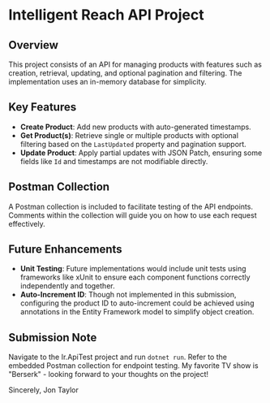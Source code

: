 # Intelligent Reach API Project

## Overview
This project consists of an API for managing products with features such as creation, retrieval, updating, and optional pagination and filtering. The implementation uses an in-memory database for simplicity.

## Key Features
- **Create Product**: Add new products with auto-generated timestamps.
- **Get Product(s)**: Retrieve single or multiple products with optional filtering based on the `LastUpdated` property and pagination support.
- **Update Product**: Apply partial updates with JSON Patch, ensuring some fields like `Id` and timestamps are not modifiable directly.

## Postman Collection
A Postman collection is included to facilitate testing of the API endpoints. Comments within the collection will guide you on how to use each request effectively.

## Future Enhancements
- **Unit Testing**: Future implementations would include unit tests using frameworks like xUnit to ensure each component functions correctly independently and together.
- **Auto-Increment ID**: Though not implemented in this submission, configuring the product ID to auto-increment could be achieved using annotations in the Entity Framework model to simplify object creation.

## Submission Note
Navigate to the Ir.ApiTest project and run `dotnet run`. Refer to the embedded Postman collection for endpoint testing. My favorite TV show is "Berserk" - looking forward to your thoughts on the project!

Sincerely,
Jon Taylor
